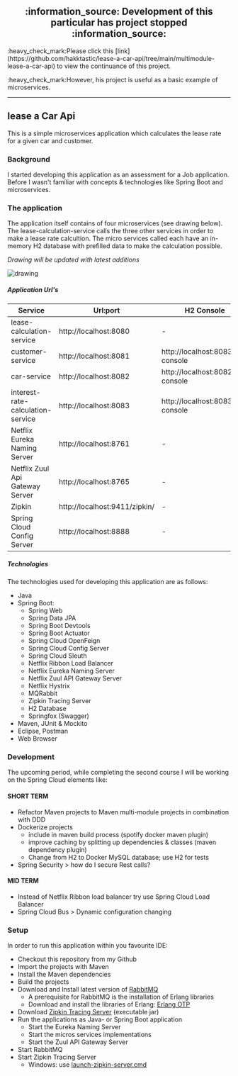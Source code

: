 <h2 align=center font-size=20px>:information_source: Development of this particular has project stopped :information_source:</h2>

<p>
	:heavy_check_mark:Please click this [link](https://github.com/hakktastic/lease-a-car-api/tree/main/multimodule-lease-a-car-api) to view the continuance of this project.
</p>
<p>
	:heavy_check_mark:However, his project is useful as a basic example of microservices.
</p>

<hr />

## lease a Car Api

This is a  simple microservices application which calculates the lease rate for a given car and customer.

### Background
I started developing this application as an assessment for a Job application. Before I wasn't familiar with concepts & technologies like Spring Boot and microservices.

### The application
The application itself contains of four microservices (see drawing below). The lease-calculation-service calls the three other services in order to make a lease rate calcultion. The micro services called each have an in-memory H2 database with prefilled data to make the calculation possible. 

*Drawing will be updated with latest additions*

![drawing](https://github.com/hakktastic/lease-a-car-api/blob/main/Drawing.jpg) 

##### Application Url's

Service | Url:port | H2 Console | API Documentation
------------ | ------------- | -------------  | -------------
lease-calculation-service | http://localhost:8080 | - | http://localhost:8080/swagger-ui/#/lease-calculation-controller
customer-service | http://localhost:8081 | http://localhost:8083/h2-console | http://localhost:8081/swagger-ui/#/customer-controller
car-service | http://localhost:8082 | http://localhost:8082/h2-console | http://localhost:8082/swagger-ui/#/car-controller
interest-rate-calculation-service | http://localhost:8083 | http://localhost:8083/h2-console | http://localhost:8083/swagger-ui/#/interest-rate-controller
Netflix Eureka Naming Server | http://localhost:8761 | - | -
Netflix Zuul Api Gateway Server | http://localhost:8765 | - | -
Zipkin  | http://localhost:9411/zipkin/ | - | -
Spring Cloud Config Server | http://localhost:8888 | - | -

##### Technologies
The technologies used for developing this application are as follows:

* Java
* Spring Boot:
  * Spring Web
  * Spring Data JPA
  * Spring Boot Devtools
  * Spring Boot Actuator
  * Spring Cloud OpenFeign
  * Spring Cloud Config Server
  * Spring Cloud Sleuth
  * Netflix Ribbon Load Balancer
  * Netflix Eureka Naming Server
  * Netflix Zuul API Gateway Server
  * Netflix Hystrix
  * MQRabbit
  * Zipkin Tracing Server
  * H2 Database
  * Springfox (Swagger)
* Maven, JUnit & Mockito
* Eclipse, Postman
* Web Browser

### Development
The upcoming period, while completing the second course I will be working on the Spring Cloud elements like: 

#### SHORT TERM
* Refactor Maven projects to Maven multi-module projects in combination with DDD
* Dockerize projects
	* include in maven build process (spotify docker maven plugin)
	* improve caching by splitting up dependencies & classes (maven dependency plugin)
	* Change from H2 to Docker MySQL database; use H2 for tests
* Spring Security > how do I secure Rest calls?

#### MID TERM
* Instead of Netflix Ribbon load balancer try use Spring Cloud Load Balancer
* Spring Cloud Bus > Dynamic configuration changing

### Setup
In order to run this application within you favourite IDE:

* Checkout this repository from my Github
* Import the projects with Maven
* Install the Maven dependencies
* Build the projects
* Download and Install latest version of [RabbitMQ](https://www.rabbitmq.com/download.html)
	* A prerequisite for RabbitMQ is the installation of Erlang libraries
	* Download and install the libraries of Erlang: [Erlang OTP](https://www.erlang.org/downloads)
* Download [Zipkin Tracing Server](https://search.maven.org/remote_content?g=io.zipkin&a=zipkin-server&v=LATEST&c=exec) (executable jar)
* Run the applications as Java- or Spring Boot application 
	* Start the Eureka Naming Server
	* Start the micros services implementations
	* Start the Zuul API Gateway Server
* Start RabbitMQ
* Start Zipkin Tracing Server
	* Windows: use [launch-zipkin-server.cmd](https://github.com/hakktastic/lease-a-car-api/blob/main/launch-zipkin-server.cmd)

